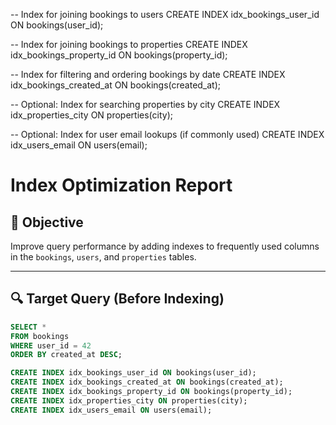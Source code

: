 -- Index for joining bookings to users
CREATE INDEX idx_bookings_user_id ON bookings(user_id);

-- Index for joining bookings to properties
CREATE INDEX idx_bookings_property_id ON bookings(property_id);

-- Index for filtering and ordering bookings by date
CREATE INDEX idx_bookings_created_at ON bookings(created_at);

-- Optional: Index for searching properties by city
CREATE INDEX idx_properties_city ON properties(city);

-- Optional: Index for user email lookups (if commonly used)
CREATE INDEX idx_users_email ON users(email);

# Index Optimization Report

## 🎯 Objective
Improve query performance by adding indexes to frequently used columns in the `bookings`, `users`, and `properties` tables.

---

## 🔍 Target Query (Before Indexing)

```sql
SELECT * 
FROM bookings 
WHERE user_id = 42 
ORDER BY created_at DESC;

CREATE INDEX idx_bookings_user_id ON bookings(user_id);
CREATE INDEX idx_bookings_created_at ON bookings(created_at);
CREATE INDEX idx_bookings_property_id ON bookings(property_id);
CREATE INDEX idx_properties_city ON properties(city);
CREATE INDEX idx_users_email ON users(email);

